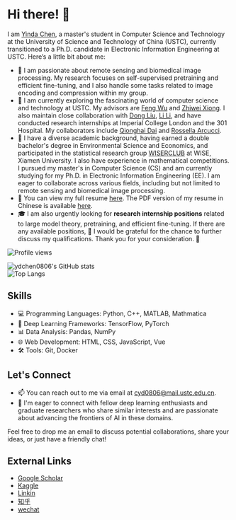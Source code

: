 # Hi there! 👋

I am [Yinda Chen](https://scholar.google.com/citations?user=hCvlj5cAAAAJ&hl=en&oi=ao), a master's student in Computer Science and Technology at the University of Science and Technology of China (USTC), currently transitioned to a Ph.D. candidate in Electronic Information Engineering at USTC. Here’s a little bit about me:

- 👀 I am passionate about remote sensing and biomedical image processing. My research focuses on self-supervised pretraining and efficient fine-tuning, and I also handle some tasks related to image encoding and compression within my group.
- 🌱 I am currently exploring the fascinating world of computer science and technology at USTC. My advisors are [Feng Wu](https://scholar.google.com/citations?user=5bInRDEAAAAJ&hl=en) and [Zhiwei Xiong](https://scholar.google.com/citations?user=Snl0HPEAAAAJ&hl=en&oi=ao). I also maintain close collaboration with [Dong Liu](https://scholar.google.com/citations?user=lOWByxoAAAAJ&hl=en), [Li Li](https://scholar.google.com/citations?user=dEm6VKAAAAAJ&hl=en), and have conducted research internships at Imperial College London and the 301 Hospital. My collaborators include [Qionghai Dai](https://scholar.google.com/citations?user=CHAajY4AAAAJ&hl=en&oi=ao) and [Rossella Arcucci](https://scholar.google.com/citations?user=oxy2ZQoAAAAJ&hl=en).
- 💞️ I have a diverse academic background, having earned a double bachelor's degree in Environmental Science and Economics, and participated in the statistical research group [WISERCLUB](https://github.com/wise-r) at WISE, Xiamen University. I also have experience in mathematical competitions. I pursued my master's in Computer Science (CS) and am currently studying for my Ph.D. in Electronic Information Engineering (EE). I am eager to collaborate across various fields, including but not limited to remote sensing and biomedical image processing.
- 📄 You can view my full resume [here](https://ydchen0806.github.io/). The PDF version of my resume in Chinese is available [here](https://github.com/ydchen0806/ydchen0806/blob/main/cyd_resume_CN.pdf).
- 🎓 I am also urgently looking for **research internship positions** related to large model theory, pretraining, and efficient fine-tuning. If there are any available positions, 🙏 I would be grateful for the chance to further discuss my qualifications. Thank you for your consideration. 🌟

![Profile views](https://komarev.com/ghpvc/?username=ydchen0806)

![ydchen0806's GitHub stats](https://github-readme-stats.vercel.app/api?username=ydchen0806&show_icons=true&theme=dark#gh-dark-mode-only)  
![Top Langs](https://github-readme-stats-sigma-five.vercel.app/api/top-langs/?username=ydchen0806&layout=compact&hide_progress=true&theme=dark#gh-dark-mode-only)
<!-- ![Top Langs](https://github-readme-stats-sigma-five.vercel.app/api/top-langs/?username=ydchen0806&layout=compact&hide_progress=true&theme=dark#gh-dark-mode-only) -->

## Skills

- 💻 Programming Languages: Python, C++, MATLAB, Mathmatica
- 🧠 Deep Learning Frameworks: TensorFlow, PyTorch
- 📊 Data Analysis: Pandas, NumPy
- 🌐 Web Development: HTML, CSS, JavaScript, Vue
- 🛠️ Tools: Git, Docker

## Let's Connect

- 📫 You can reach out to me via email at [cyd0806@mail.ustc.edu.cn](mailto:cyd0806@mail.ustc.edu.cn).
- 💼 I'm eager to connect with fellow deep learning enthusiasts and graduate researchers who share similar interests and are passionate about advancing the frontiers of AI in these domains.

Feel free to drop me an email to discuss potential collaborations, share your ideas, or just have a friendly chat!

## External Links

- [Google Scholar](https://scholar.google.com/citations?user=hCvlj5cAAAAJ&hl=zh-CN&oi=ao)
- [Kaggle](https://www.kaggle.com/yindachen/Home)
- [Linkin](https://www.linkedin.com/in/%E8%83%A4%E8%BE%BE-%E9%99%88-37632a200/)
- [知乎](https://www.zhihu.com/people/qi-zhu-dou-feng-67-82)
- [wechat](https://github.com/ydchen0806/ydchen0806/blob/main/wechat_QRcode.png)
